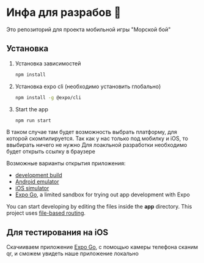 # Инфа для разрабов 👋

Это репозиторий для проекта мобильной игры "Морской бой"

## Установка

1. Установка зависимостей

   ```bash
   npm install
   ```

2. Установка expo cli (необходимо установить глобально)
   ```bash
   npm install -g @expo/cli
   ```

3. Start the app

   ```bash
   npm run start 
   ```

В таком случае там будет возможность выбрать платформу, для которой скомпилируется. Так как у нас только под мобилку и iOS, то ввыбирать ничего не нужно
Для лоакльной разработки необходимо будет открыть ссылку в браузере

Возможные варианты открытия приложения:

- [development build](https://docs.expo.dev/develop/development-builds/introduction/)
- [Android emulator](https://docs.expo.dev/workflow/android-studio-emulator/)
- [iOS simulator](https://docs.expo.dev/workflow/ios-simulator/)
- [Expo Go](https://expo.dev/go), a limited sandbox for trying out app development with Expo

You can start developing by editing the files inside the **app** directory. This project uses [file-based routing](https://docs.expo.dev/router/introduction).

## Для тестирования на iOS

Скачииваем приложение [Expo Go](https://expo.dev/go), с помощью камеры телефона сканим qr, и сможем увидеть наше приложение локально